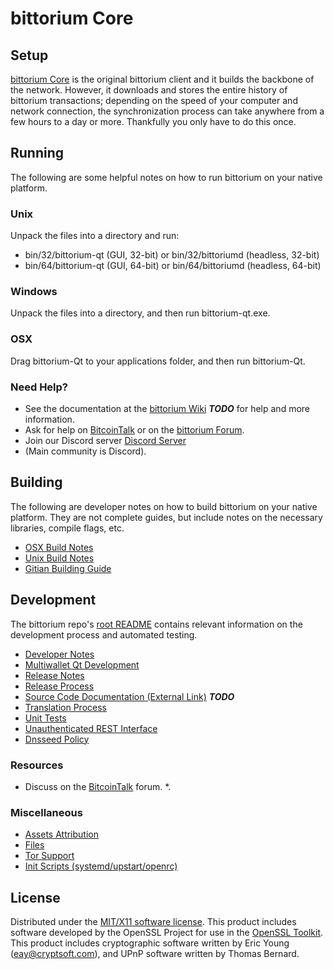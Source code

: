 bittorium Core
=====================

Setup
---------------------
[bittorium Core](http://github.com/bittorium/Bittorium/releases) is the original bittorium client and it builds the backbone of the network. However, it downloads and stores the entire history of bittorium transactions; depending on the speed of your computer and network connection, the synchronization process can take anywhere from a few hours to a day or more. Thankfully you only have to do this once.

Running
---------------------
The following are some helpful notes on how to run bittorium on your native platform.

### Unix

Unpack the files into a directory and run:

- bin/32/bittorium-qt (GUI, 32-bit) or bin/32/bittoriumd (headless, 32-bit)
- bin/64/bittorium-qt (GUI, 64-bit) or bin/64/bittoriumd (headless, 64-bit)

### Windows

Unpack the files into a directory, and then run bittorium-qt.exe.

### OSX

Drag bittorium-Qt to your applications folder, and then run bittorium-Qt.

### Need Help?

* See the documentation at the [bittorium Wiki](https://en.bitcoin.it/wiki/Main_Page) ***TODO***
for help and more information.
* Ask for help on [BitcoinTalk](https://bitcointalk.org/index.php?topic=1262920.0) or on the [bittorium Forum](https://bitcointalk.org/index.php?topic=5115445).
* Join our Discord server [Discord Server](https://discord.gg/aMF2vUF)
* (Main community is Discord).

Building
---------------------
The following are developer notes on how to build bittorium on your native platform. They are not complete guides, but include notes on the necessary libraries, compile flags, etc.

- [OSX Build Notes](build-osx.md)
- [Unix Build Notes](build-unix.md)
- [Gitian Building Guide](gitian-building.md)

Development
---------------------
The bittorium repo's [root README](https://github.com/bittorium/Bittorium/blob/master/README.md) contains relevant information on the development process and automated testing.

- [Developer Notes](developer-notes.md)
- [Multiwallet Qt Development](multiwallet-qt.md)
- [Release Notes](release-notes.md)
- [Release Process](release-process.md)
- [Source Code Documentation (External Link)](https://dev.visucore.com/bitcoin/doxygen/) ***TODO***
- [Translation Process](translation_process.md)
- [Unit Tests](unit-tests.md)
- [Unauthenticated REST Interface](REST-interface.md)
- [Dnsseed Policy](dnsseed-policy.md)

### Resources

* Discuss on the [BitcoinTalk](https://bitcointalk.org/index.php?topic=5115445) forum.
*.

### Miscellaneous
- [Assets Attribution](assets-attribution.md)
- [Files](files.md)
- [Tor Support](tor.md)
- [Init Scripts (systemd/upstart/openrc)](init.md)

License
---------------------
Distributed under the [MIT/X11 software license](http://www.opensource.org/licenses/mit-license.php).
This product includes software developed by the OpenSSL Project for use in the [OpenSSL Toolkit](https://www.openssl.org/). This product includes
cryptographic software written by Eric Young ([eay@cryptsoft.com](mailto:eay@cryptsoft.com)), and UPnP software written by Thomas Bernard.
